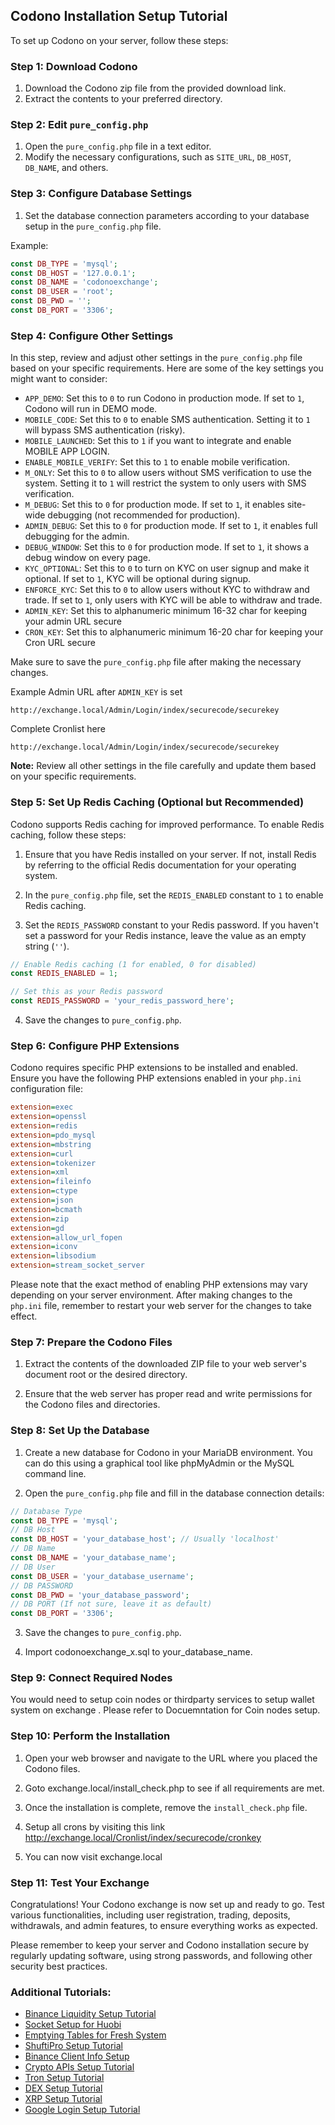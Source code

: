 ## Codono Installation Setup Tutorial

To set up Codono on your server, follow these steps:

### Step 1: Download Codono

1. Download the Codono zip file from the provided download link.
2. Extract the contents to your preferred directory.

### Step 2: Edit `pure_config.php`

1. Open the `pure_config.php` file in a text editor.
2. Modify the necessary configurations, such as `SITE_URL`, `DB_HOST`, `DB_NAME`, and others.

### Step 3: Configure Database Settings

1. Set the database connection parameters according to your database setup in the `pure_config.php` file.

Example:
```php
const DB_TYPE = 'mysql';
const DB_HOST = '127.0.0.1';
const DB_NAME = 'codonoexchange';
const DB_USER = 'root';
const DB_PWD = '';
const DB_PORT = '3306';
```

### Step 4: Configure Other Settings

In this step, review and adjust other settings in the `pure_config.php` file based on your specific requirements. Here are some of the key settings you might want to consider:

- `APP_DEMO`: Set this to `0` to run Codono in production mode. If set to `1`, Codono will run in DEMO mode.
- `MOBILE_CODE`: Set this to `0` to enable SMS authentication. Setting it to `1` will bypass SMS authentication (risky).
- `MOBILE_LAUNCHED`: Set this to `1` if you want to integrate and enable MOBILE APP LOGIN.
- `ENABLE_MOBILE_VERIFY`: Set this to `1` to enable mobile verification.
- `M_ONLY`: Set this to `0` to allow users without SMS verification to use the system. Setting it to `1` will restrict the system to only users with SMS verification.
- `M_DEBUG`: Set this to `0` for production mode. If set to `1`, it enables site-wide debugging (not recommended for production).
- `ADMIN_DEBUG`: Set this to `0` for production mode. If set to `1`, it enables full debugging for the admin.
- `DEBUG_WINDOW`: Set this to `0` for production mode. If set to `1`, it shows a debug window on every page.
- `KYC_OPTIONAL`: Set this to `0` to turn on KYC on user signup and make it optional. If set to `1`, KYC will be optional during signup.
- `ENFORCE_KYC`: Set this to `0` to allow users without KYC to withdraw and trade. If set to `1`, only users with KYC will be able to withdraw and trade.
- `ADMIN_KEY`: Set this to alphanumeric minimum 16-32 char for keeping your admin URL secure
- `CRON_KEY`: Set this to alphanumeric minimum 16-20 char for keeping your Cron URL secure

Make sure to save the `pure_config.php` file after making the necessary changes.


Example Admin URL after `ADMIN_KEY` is set
```
http://exchange.local/Admin/Login/index/securecode/securekey
```
Complete Cronlist here 
```
http://exchange.local/Admin/Login/index/securecode/securekey
```

**Note:** Review all other settings in the file carefully and update them based on your specific requirements.

### Step 5: Set Up Redis Caching (Optional but Recommended)

Codono supports Redis caching for improved performance. To enable Redis caching, follow these steps:

1. Ensure that you have Redis installed on your server. If not, install Redis by referring to the official Redis documentation for your operating system.

2. In the `pure_config.php` file, set the `REDIS_ENABLED` constant to `1` to enable Redis caching.

3. Set the `REDIS_PASSWORD` constant to your Redis password. If you haven't set a password for your Redis instance, leave the value as an empty string (`''`).

```php
// Enable Redis caching (1 for enabled, 0 for disabled)
const REDIS_ENABLED = 1; 

// Set this as your Redis password
const REDIS_PASSWORD = 'your_redis_password_here';
```

4. Save the changes to `pure_config.php`.

### Step 6: Configure PHP Extensions

Codono requires specific PHP extensions to be installed and enabled. Ensure you have the following PHP extensions enabled in your `php.ini` configuration file:

```ini
extension=exec
extension=openssl
extension=redis
extension=pdo_mysql
extension=mbstring
extension=curl
extension=tokenizer
extension=xml
extension=fileinfo
extension=ctype
extension=json
extension=bcmath
extension=zip
extension=gd
extension=allow_url_fopen
extension=iconv
extension=libsodium
extension=stream_socket_server
```

Please note that the exact method of enabling PHP extensions may vary depending on your server environment. After making changes to the `php.ini` file, remember to restart your web server for the changes to take effect.

### Step 7: Prepare the Codono Files

1. Extract the contents of the downloaded ZIP file to your web server's document root or the desired directory.

2. Ensure that the web server has proper read and write permissions for the Codono files and directories.

### Step 8: Set Up the Database

1. Create a new database for Codono in your MariaDB environment. You can do this using a graphical tool like phpMyAdmin or the MySQL command line.

2. Open the `pure_config.php` file and fill in the database connection details:

```php
// Database Type
const DB_TYPE = 'mysql';
// DB Host
const DB_HOST = 'your_database_host'; // Usually 'localhost'
// DB Name
const DB_NAME = 'your_database_name';
// DB User
const DB_USER = 'your_database_username';
// DB PASSWORD
const DB_PWD = 'your_database_password';
// DB PORT (If not sure, leave it as default)
const DB_PORT = '3306';
```

3. Save the changes to `pure_config.php`.
   
4. Import codonoexchange_x.sql to your_database_name. 
### Step 9: Connect Required Nodes

You would need to setup coin nodes or thirdparty services to setup wallet system on exchange . Please refer to Docuemntation for Coin nodes setup.

### Step 10: Perform the Installation

1. Open your web browser and navigate to the URL where you placed the Codono files.

2. Goto exchange.local/install_check.php to see if all requirements are met.

3. Once the installation is complete, remove the `install_check.php` file.
4. Setup all crons by visiting this link http://exchange.local/Cronlist/index/securecode/cronkey
5. You can now visit exchange.local

### Step 11: Test Your Exchange

Congratulations! Your Codono exchange is now set up and ready to go. Test various functionalities, including user registration, trading, deposits, withdrawals, and admin features, to ensure everything works as expected.

Please remember to keep your server and Codono installation secure by regularly updating software, using strong passwords, and following other security best practices.
### Additional Tutorials:

- [Binance Liquidity Setup Tutorial](binance-cross-trading-setup.md)
- [Socket Setup for Huobi](WebSocketConfigLiquidity.md)
- [Emptying Tables for Fresh System](tables_to_empty_for_fresh_system.txt)
- [ShuftiPro Setup Tutorial](shuftipro-setup-requirements.md)
- [Binance Client Info Setup](bnb_client_info.md)
- [Crypto APIs Setup Tutorial](cryptoapis.io.setup.md)
- [Tron Setup Tutorial](tron_setup.md)
- [DEX Setup Tutorial](php-dex-decentalized-exchange.md)
- [XRP Setup Tutorial](xrp-setup-crypto-exchange.md)
- [Google Login Setup Tutorial](google-login-setup.md)
